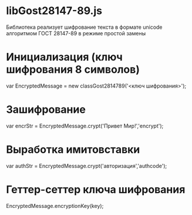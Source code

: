 # libGost28147-89.js

Библиотека реализует шифрование текста в формате unicode
алгоритмом ГОСТ 28147-89 в режиме простой замены

# Инициализация (ключ шифрования 8 символов)
var EncryptedMessage = new classGost2814789('<ключ шифрования>'); 

# Зашифрование
var encrStr = EncryptedMessage.crypt('Привет Мир!','encrypt');

# Выработка имитовставки
var authStr = EncryptedMessage.crypt('авторизация','authcode'); 

# Геттер-сеттер ключа шифрования
EncryptedMessage.encryptionKey(key); 

